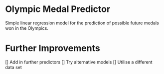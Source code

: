# Olympic Medal Predictor
Simple linear regression model for the prediction of possible future medals won in the Olympics.

# Further Improvements
[] Add in further predictors
[] Try alternative models
[] Utilise a different data set